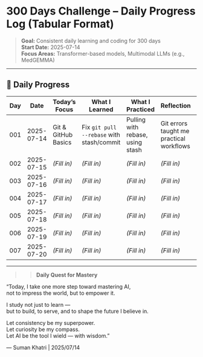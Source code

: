 # 300 Days Challenge – Daily Progress Log (Tabular Format)

>  **Goal:** Consistent daily learning and coding for 300 days  
>  **Start Date:** 2025-07-14  
>  **Focus Areas:** Transformer-based models, Multimodal LLMs (e.g., MedGEMMA)

---

## 🔄 Daily Progress

| Day | Date       | Today’s Focus      | What I Learned                              | What I Practiced                | Reflection                             | Resources Used                       | 📁 Work               |
|-----|------------|--------------------|----------------------------------------------|----------------------------------|-----------------------------------------|---------------------------------------|------------------------|
| 001 | 2025-07-14 | Git & GitHub Basics | Fix `git pull --rebase` with stash/commit   | Pulling with rebase, using stash | Git errors taught me practical workflows | [Git Docs](https://git-scm.com/docs) | [📁 Folder](day001/)   |
| 002 | 2025-07-15 | *(Fill in)*         | *(Fill in)*                                  | *(Fill in)*                      | *(Fill in)*                             | *(Fill in)*                          | [📁 Folder](day002/)   |
| 003 | 2025-07-16 | *(Fill in)*         | *(Fill in)*                                  | *(Fill in)*                      | *(Fill in)*                             | *(Fill in)*                          | [📁 Folder](day003/)   |
| 004 | 2025-07-17 | *(Fill in)*         | *(Fill in)*                                  | *(Fill in)*                      | *(Fill in)*                             | *(Fill in)*                          | [📁 Folder](day004/)   |
| 005 | 2025-07-18 | *(Fill in)*         | *(Fill in)*                                  | *(Fill in)*                      | *(Fill in)*                             | *(Fill in)*                          | [📁 Folder](day005/)   |
| 006 | 2025-07-19 | *(Fill in)*         | *(Fill in)*                                  | *(Fill in)*                      | *(Fill in)*                             | *(Fill in)*                          | [📁 Folder](day006/)   |
| 007 | 2025-07-20 | *(Fill in)*         | *(Fill in)*                                  | *(Fill in)*                      | *(Fill in)*                             | *(Fill in)*                          | [📁 Folder](day007/)   |

---

> >  **Daily Quest for Mastery**

“Today, I take one more step toward mastering AI,  
not to impress the world, but to empower it.

I study not just to learn —  
but to build, to serve, and to shape the future I believe in.

Let consistency be my superpower.  
Let curiosity be my compass.  
Let AI be the tool I wield — with wisdom.”

— Suman Khatri | 2025/07/14
